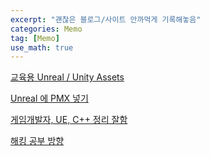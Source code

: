 ```yaml
---
excerpt: "괜찮은 블로그/사이트 안까먹게 기록해놓음"
categories: Memo
tag: [Memo]
use_math: true
---
```


[교육용 Unreal / Unity Assets](https://gameassetsfree.com/assets-ue/)

[Unreal 에 PMX 넣기](https://ballbot.tistory.com/29)

[게임개발자, UE, C++ 정리 잘함](https://hyo-ue4study.tistory.com/373?category=964791)

[해킹 공부 방향](https://sechack.tistory.com/10)